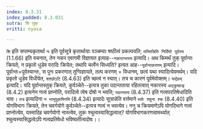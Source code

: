 ```yaml
---
index: 8.3.31
index_padded: 8.3.031
sutra: शि तुक्
vritti: nyasa

---
```

`शि` इति सप्तम्यकृतार्था `नः` इति पूर्वसूत्रे कृतार्थायाः पञ्चम्याः षष्ठीत्वं प्रकल्पयति; `तस्मिन्निति निर्दिष्टे पूर्वस्य` (1.1.66) इति वचनात्, तेन नकर एवागमी विज्ञायत इत्याह--`नकारान्तस्य` इत्यादि।
अथ किमर्थं तुक् पूर्वान्तः क्रियते, न प्रकृतो धुडेव परादिः क्रियेत; तथापि चर्त्वेन सिध्यति? इत्यत आह--`पूर्वान्तकरणम्` इत्यादि। पूर्वान्तः=पूर्वस्यान्तः, स पुनः प्रकरणात् तुग्विज्ञायते, तल्प करणम् = विधानम्, छत्वं यथा स्यादित्येवमर्थम्। यदि प्रकृतो धुडेव विधीयेत, `शश्छोऽटि` (8.4.63) इति च्छत्वं न स्यात्। तत्र च कारणं पूर्वमेवोक्तम्। `यद्येवम्` इत्यादि। यदि पूर्वान्तस्तुक् क्रियते, कुर्वञ्चेते--इत्यत्र तुका पदान्तताया रहितत्वात् नकारस्य `अट्कुष्वाङ्` (8.4.2) इत्यनेन णत्वं प्राप्नोति, परादित्वे त्वेष दोषो न भवति; `पदान्तस्य` (8.4.37) इति णत्वपरतिषेधादिति भावः। `तत्र` इत्यादिना `न भाभूपूकमिगमि` (8.4.34) इत्यादेः सूत्रान्नेति वर्त्तमाने `स्तोः श्चुना श्चः` (8.4.40) इति योगविभागः क्रियते, तेन चवर्गयोगे कुर्वञ्चेते--इत्यत्र णत्वं न भवत्येव। ननु च क्रियमाणेऽपि योगदिभागे णत्वं प्राप्नोत्येव, यस्मादिह चवर्गयोगो नास्त्येव, तुकः श्चुत्वस्यासिद्धत्वात्? योगविभागकरणसामर्थ्यात् श्चुत्वस्यासिद्धत्वेऽपि णत्वप्रतिषेधो भविष्यतीत्यदोषः।।